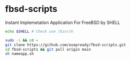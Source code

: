 # fbsd-scripts
Instant Implemetation Application For FreeBSD by SHELL
```sh
echo $SHELL # Check use /bin/sh

sudo -i && cd ~
git clone https://github.com/asepready/fbsd-scripts.git
cd fbsd-scripts && git pull origin main
sh nameapp.sh